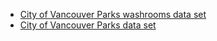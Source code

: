 - [City of Vancouver Parks washrooms data set](https://opendata.vancouver.ca/explore/dataset/parks-washrooms/export/) 
- [City of Vancouver Parks data set](https://opendata.vancouver.ca/explore/dataset/parks/export/)
